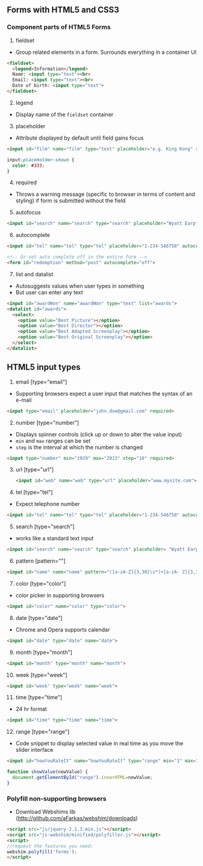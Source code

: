 ## Forms with HTML5 and CSS3

### Component parts of HTML5 Forms

1. fieldset
  - Group related elements in a form.
  Surrounds everything in a container UI
  ```html
  <fieldset>
    <legend>Information</legend>
    Name: <input type="text"><br>
    Email: <input type="text"><br>
    Date of birth: <input type="text">
  </fieldset>
  ```

2. legend
  - Display name of the `fieldset` container

3. placeholder
  - Attribute displayed by default until field gains focus
  ```html
  <input id="film" name="film" type="text" placeholder="e.g. King Kong" required>
  ```

  ```css
  input:placeholder-shown {
    color: #333;
  }
  ```

4. required
  - Throws a warning message (specific to browser in terms of content and styling) if form is submitted without the field

5. autofocus
  ```html
  <input id="search" name="search" type="search" placeholder="Wyatt Earp" autofocus>
  ```

6. autocomplete
  ```html
  <input id="tel" name="tel" type="tel" placeholder="1-234-546758" autocomplete="off" required>

  <!-- Or set auto complete off in the entire form -->
  <form id="redemption" method="post" autocomplete="off">
  ```

7. list and datalist
  - Autosuggests values when user types in something
  - But user can enter any text
  ```html
  <input id="awardWon" name="awardWon" type="text" list="awards">
  <datalist id="awards">
    <select>
      <option value="Best Picture"></option>
      <option value="Best Director"></option>
      <option value="Best Adapted Screenplay"></option>
      <option value="Best Original Screenplay"></option>
    </select>
  </datalist>
  ```

## HTML5 input types

1. email [type="email"]
  - Supporting browsers expect a user input that matches the syntax of an e-mail
  ```html
  <input type="email" placeholder="john.doe@gmail.com" required>
  ```

2. number [type="number"]
  - Displays spinner controls (click up or down to alter the value input)
  - `min` and `max` ranges can be set
  - `step` is the interval at which the number is changed
  ```html
  <input type="number" min="1929" max="2015" step="10" required>
  ```

3. url [type="url"]
    ```html
    <input id="web" name="web" type="url" placeholder="www.mysite.com">
    ```

4. tel [type="tel"]
  - Expect telephone number
  ```html
  <input id="tel" name="tel" type="tel" placeholder="1-234-546758" autocomplete="off" required>
  ```

5. search [type="search"]
  - works like a standard text input
  ```html
  <input id="search" name="search" type="search" placeholder= "Wyatt Earp">
  ```

6. pattern [pattern=""]
  ```html
  <input id="name" name="name" pattern="([a-zA-Z]{3,30}\s*)+[a-zA- Z]{3,30}" placeholder="Dwight Schultz" required>
  ```

7. color [type="color"]
  - color picker in supporting browsers
  ```html
  <input id="color" name="color" type="color">
  ```

8. date [type="date"]
  - Chrome and Opera supports calendar
  ```html
  <input id="date" type="date" name="date">
  ```

9. month [type="month"]
  ```html
  <input id="month" type="month" name="month">
  ```

10. week [type="week"]
  ```html
  <input id="week" type="week" name="week">
  ```

11. time [type="time"]
  - 24 hr format
  ```html
  <input id="time" type="time" name="time">
  ```

12. range [type="range"]
  - Code snippet to display selected value in real time as you move the slider interface
  ```html
  <input id="howYouRateIt" name="howYouRateIt" type="range" min="1" max="10" value="5" onchange="showValue(this.value)"><span id="range">5</span>
  ```

  ```js
  function showValue(newValue) {
    document.getElementById("range").innerHTML=newValue;
  }
  ```

### Polyfill non-supporting browsers
- Download Webshims lib (http://github.com/aFarkas/webshim/downloads)
```html
<script src="js/jquery-2.1.3.min.js"></script>
<script src="js-webshim/minified/polyfiller.js"></script>
<script>
//request the features you need:
webshim.polyfill('forms');
</script>
```  
